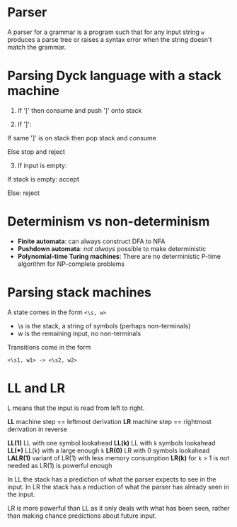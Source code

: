 # Parser
A parser for a grammar is a program such that for any input string `w` produces a parse tree or raises a syntax error when the string doesn't match the grammar.

# Parsing Dyck language with a stack machine
1. If '[' then consume and push ']' onto stack

2. If ']':

  If same ']' is on stack then pop stack and consume

  Else stop and reject

3. If input is empty:

  If stack is empty: accept

  Else: reject

# Determinism vs non-determinism
* **Finite automata**: can always construct DFA to NFA
* **Pushdown automata**: *not always* possible to make deterministic
* **Polynomial-time Turing machines**: There are no deterministic P-time algorithm for NP-complete problems

# Parsing stack machines
A state comes in the form `<\s, w>`

* \s is the stack, a string of symbols (perhaps non-terminals)
* w is the remaining input, no non-terminals

Transitions come in the form

```
<\s1, w1> -> <\s2, w2>
```

# LL and LR
L means that the input is read from left to right.

**LL** machine step == leftmost derivation
**LR** machine step == rightmost derivation in reverse

**LL(1)** LL with one symbol lookahead
**LL(k)** LL with `k` symbols lookahead
**LL(*)** LL(k) with a large enough `k`
**LR(0)** LR with 0 symbols lookahead
**LALR(1)** variant of LR(1) with less memory consumption
**LR(k)** for `k` > 1 is not needed as LR(1) is powerful enough

In LL the stack has a prediction of what the parser expects to see in the input. In LR the stack has a reduction of what the parser has already seen in the input.

LR is more powerful than LL as it only deals with what has been seen, rather than making chance predictions about future input.
